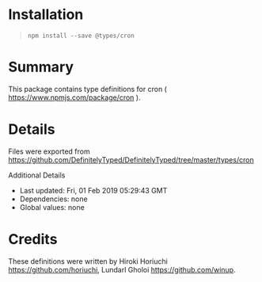 # Installation
> `npm install --save @types/cron`

# Summary
This package contains type definitions for cron ( https://www.npmjs.com/package/cron ).

# Details
Files were exported from https://github.com/DefinitelyTyped/DefinitelyTyped/tree/master/types/cron

Additional Details
 * Last updated: Fri, 01 Feb 2019 05:29:43 GMT
 * Dependencies: none
 * Global values: none

# Credits
These definitions were written by Hiroki Horiuchi <https://github.com/horiuchi>, Lundarl Gholoi <https://github.com/winup>.

